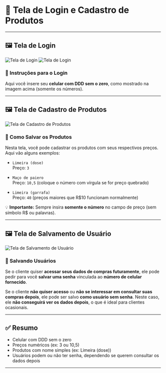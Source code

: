 # 📲 Tela de Login e Cadastro de Produtos

---

## 🖼️ Tela de Login

![Tela de Login](https://res.cloudinary.com/do5a7dsy8/image/upload/c_thumb,w_200,g_face/v1751289210/site_do_bar/Captura_de_Tela_2025-06-30_a%CC%80s_10.13.15_ktrb1v.png)
![Tela de Login](https://res.cloudinary.com/do5a7dsy8/image/upload/v1751289031/site_do_bar/Captura_de_Tela_2025-06-30_a%CC%80s_09.53.36_x2q3bi.png)

### 📝 Instruções para o Login

Aqui você insere seu **celular com DDD sem o zero**, como mostrado na imagem acima (somente os números).

---

## 🖼️ Tela de Cadastro de Produtos

![Tela de Cadastro de Produtos](https://res.cloudinary.com/do5a7dsy8/image/upload/v1751289047/site_do_bar/Captura_de_Tela_2025-06-30_a%CC%80s_09.54.28_e9cq9o.png)

### 🛒 Como Salvar os Produtos

Nesta tela, você pode cadastrar os produtos com seus respectivos preços. Aqui vão alguns exemplos:

- `Limeira (dose)`  
  Preço: `3`

- `Maço de paiero`  
  Preço: `10,5` (coloque o número com vírgula se for preço quebrado)

- `Limeira (garrafa)`  
  Preço: `40` (preços maiores que R$10 funcionam normalmente)

💡 **Importante:** Sempre insira **somente o número** no campo de preço (sem símbolo R$ ou palavras).

---

## 🖼️ Tela de Salvamento de Usuário

![Tela de Salvamento de Usuário](https://res.cloudinary.com/do5a7dsy8/image/upload/v1751289210/site_do_bar/Captura_de_Tela_2025-06-30_a%CC%80s_10.13.15_ktrb1v.png)

### 👤 Salvando Usuários

Se o cliente quiser **acessar seus dados de compras futuramente**, ele pode pedir para você **salvar uma senha** vinculada ao **número de celular fornecido**.

Se o cliente **não quiser acesso** ou **não se interessar em consultar suas compras depois**, ele pode ser salvo **como usuário sem senha**. Neste caso, ele **não conseguirá ver os dados depois**, o que é ideal para clientes ocasionais.

---

## ✅ Resumo

- Celular com DDD sem o zero
- Preços numéricos (ex: 3 ou 10,5)
- Produtos com nome simples (ex: Limeira (dose))
- Usuários podem ou não ter senha, dependendo se querem consultar os dados depois

---

